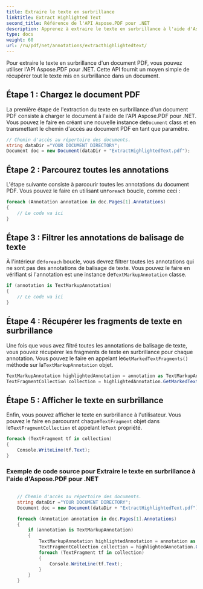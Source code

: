 ```yaml
---
title: Extraire le texte en surbrillance
linktitle: Extract Highlighted Text
second_title: Référence de l'API Aspose.PDF pour .NET
description: Apprenez à extraire le texte en surbrillance à l'aide d'Aspose.PDF pour .NET avec ce guide étape par étape.
type: docs
weight: 60
url: /ru/pdf/net/annotations/extracthighlightedtext/
---
```

Pour extraire le texte en surbrillance d'un document PDF, vous pouvez utiliser l'API Aspose.PDF pour .NET. Cette API fournit un moyen simple de récupérer tout le texte mis en surbrillance dans un document.

## Étape 1 : Chargez le document PDF

 La première étape de l'extraction du texte en surbrillance d'un document PDF consiste à charger le document à l'aide de l'API Aspose.PDF pour .NET. Vous pouvez le faire en créant une nouvelle instance de`Document` class et en transmettant le chemin d'accès au document PDF en tant que paramètre. 

```csharp
// Chemin d'accès au répertoire des documents.
string dataDir ="YOUR DOCUMENT DIRECTORY";
Document doc = new Document(dataDir + "ExtractHighlightedText.pdf");
```

## Étape 2 : Parcourez toutes les annotations

 L'étape suivante consiste à parcourir toutes les annotations du document PDF. Vous pouvez le faire en utilisant un`foreach` boucle, comme ceci :

```csharp
foreach (Annotation annotation in doc.Pages[1].Annotations)
{
	// Le code va ici
}
```

## Étape 3 : Filtrer les annotations de balisage de texte

 À l'intérieur de`foreach` boucle, vous devrez filtrer toutes les annotations qui ne sont pas des annotations de balisage de texte. Vous pouvez le faire en vérifiant si l'annotation est une instance de`TextMarkupAnnotation` classe.

```csharp
if (annotation is TextMarkupAnnotation)
{
	// Le code va ici
}
```

## Étape 4 : Récupérer les fragments de texte en surbrillance

 Une fois que vous avez filtré toutes les annotations de balisage de texte, vous pouvez récupérer les fragments de texte en surbrillance pour chaque annotation. Vous pouvez le faire en appelant le`GetMarkedTextFragments()` méthode sur la`TextMarkupAnnotation` objet.

```csharp
TextMarkupAnnotation highlightedAnnotation = annotation as TextMarkupAnnotation;
TextFragmentCollection collection = highlightedAnnotation.GetMarkedTextFragments();
```

## Étape 5 : Afficher le texte en surbrillance

 Enfin, vous pouvez afficher le texte en surbrillance à l'utilisateur. Vous pouvez le faire en parcourant chaque`TextFragment` objet dans le`TextFragmentCollection` et appelant le`Text` propriété.

```csharp
foreach (TextFragment tf in collection)
{
	Console.WriteLine(tf.Text);
}
```

### Exemple de code source pour Extraire le texte en surbrillance à l'aide d'Aspose.PDF pour .NET

```csharp

	// Chemin d'accès au répertoire des documents.
	string dataDir ="YOUR DOCUMENT DIRECTORY";
	Document doc = new Document(dataDir + "ExtractHighlightedText.pdf");

	foreach (Annotation annotation in doc.Pages[1].Annotations)
	{
		if (annotation is TextMarkupAnnotation)
		{
			TextMarkupAnnotation highlightedAnnotation = annotation as TextMarkupAnnotation;
			TextFragmentCollection collection = highlightedAnnotation.GetMarkedTextFragments();
			foreach (TextFragment tf in collection)
			{
				Console.WriteLine(tf.Text);
			}
		}
	}
```

